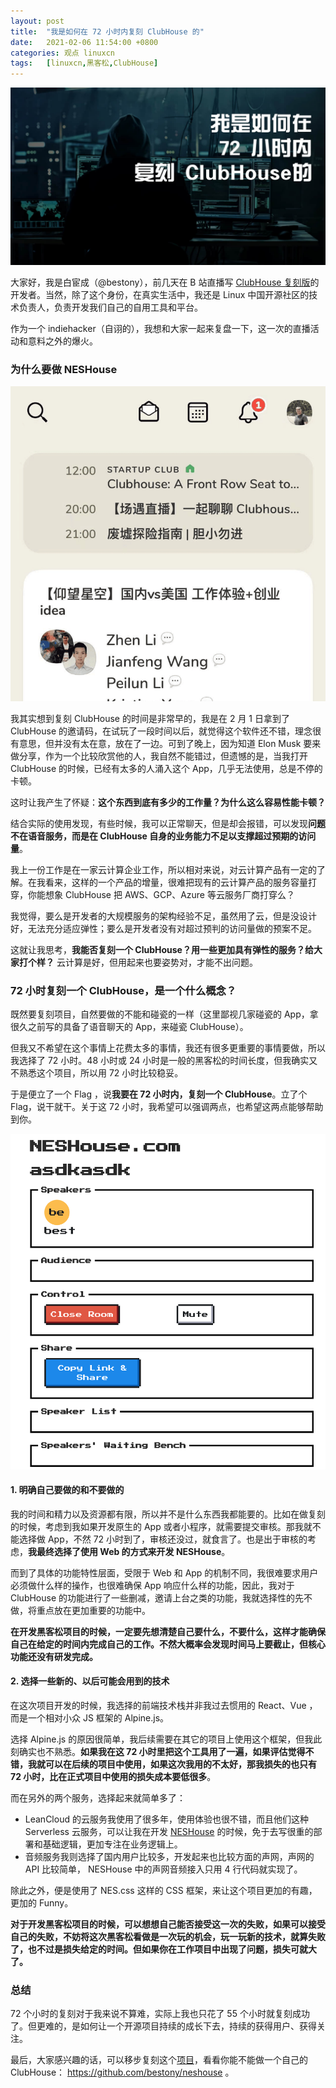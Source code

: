 ```yaml
---
layout: post
title:	"我是如何在 72 小时内复刻 ClubHouse 的"
date:	2021-02-06 11:54:00 +0800 
categories:	观点 linuxcn 
tags:	[linuxcn,黑客松,ClubHouse]
---
```



![](/Asserts/Images/album/202102/06/221421x7en2g2qgzcoff2g.jpg)


大家好，我是白宦成（@bestony），前几天在 B 站直播写 [ClubHouse 复刻版](https://github.com/bestony/neshouse)的开发者。当然，除了这个身份，在真实生活中，我还是 Linux 中国开源社区的技术负责人，负责开发我们自己的自用工具和平台。


作为一个 indiehacker（自诩的），我想和大家一起来复盘一下，这一次的直播活动和意料之外的爆火。


### 为什么要做 NESHouse


![](/Asserts/Images/album/202102/06/115418ypdtnz073bvsb733.png)


我其实想到复刻 ClubHouse 的时间是非常早的，我是在 2 月 1 日拿到了 ClubHouse 的邀请码，在试玩了一段时间以后，就觉得这个软件还不错，理念很有意思，但并没有太在意，放在了一边。可到了晚上，因为知道 Elon Musk 要来做分享，作为一个比较欣赏他的人，我自然不能错过，但遗憾的是，当我打开 ClubHouse 的时候，已经有太多的人涌入这个 App，几乎无法使用，总是不停的卡顿。


这时让我产生了怀疑：**这个东西到底有多少的工作量？为什么这么容易性能卡顿？**


结合实际的使用发现，有些时候，我可以正常聊天，但是却会报错，可以发现**问题不在语音服务，而是在 ClubHouse 自身的业务能力不足以支撑超过预期的访问量**。


我上一份工作是在一家云计算企业工作，所以相对来说，对云计算产品有一定的了解。在我看来，这样的一个产品的增量，很难把现有的云计算产品的服务容量打穿，你能想象 ClubHouse 把 AWS、GCP、Azure 等云服务厂商打穿么？


我觉得，要么是开发者的大规模服务的架构经验不足，虽然用了云，但是没设计好，无法充分适应弹性；要么是开发者没有对超过预判的访问量做的预案不足。


这就让我思考，**我能否复刻一个 ClubHouse？用一些更加具有弹性的服务？给大家打个样？** 云计算是好，但用起来也要姿势对，才能不出问题。


### 72 小时复刻一个 ClubHouse，是一个什么概念？


既然要复刻项目，自然要做的不能和碰瓷的一样（这里鄙视几家碰瓷的 App，拿很久之前写的具备了语音聊天的 App，来碰瓷 ClubHouse）。


但我又不希望在这个事情上花费太多的事情，我还有很多更重要的事情要做，所以我选择了 72 小时。48 小时或 24 小时是一般的黑客松的时间长度，但我确实又不熟悉这个项目，所以用 72 小时比较稳妥。


于是便立了一个 Flag ，说**我要在 72 小时内，复刻一个 ClubHouse**。立了个 Flag，说干就干。关于这 72 小时，我希望可以强调两点，也希望这两点能够帮助到你。


![](/Asserts/Images/album/202102/06/115419em0lwpq9fqfg40zq.png)


#### 1. 明确自己要做的和不要做的


我的时间和精力以及资源都有限，所以并不是什么东西我都能要的。比如在做复刻的时候，考虑到我如果开发原生的 App 或者小程序，就需要提交审核。那我就不能选择做 App，不然 72 小时到了，审核还没过，就食言了。也是出于审核的考虑，**我最终选择了使用 Web 的方式来开发 NESHouse**。


而到了具体的功能特性层面，受限于 Web 和 App 的机制不同，我很难要求用户必须做什么样的操作，也很难确保 App 响应什么样的功能，因此，我对于 ClubHouse 的功能进行了一些删减，邀请上台之类的功能，我就选择性的先不做，将重点放在更加重要的功能中。


**在开发黑客松项目的时候，一定要先想清楚自己要什么，不要什么，这样才能确保自己在给定的时间内完成自己的工作。不然大概率会发现时间马上要截止，但核心功能还没有研发完成。**


#### 2. 选择一些新的、以后可能会用到的技术


在这次项目开发的时候，我选择的前端技术栈并非我过去惯用的 React、Vue ，而是一个相对小众 JS 框架的 Alpine.js。


选择 Alpine.js 的原因很简单，我后续需要在其它的项目上使用这个框架，但我此刻确实也不熟悉。**如果我在这 72 小时里把这个工具用了一遍，如果评估觉得不错，我就可以在后续的项目中使用，如果这次我用的不太好，那我损失的也只有 72 小时，比在正式项目中使用的损失成本要低很多**。


而在另外的两个服务，选择起来就简单多了：


* LeanCloud 的云服务我使用了很多年，使用体验也很不错，而且他们这种 Serverless 云服务，可以让我在开发 [NESHouse](https://github.com/bestony/neshouse) 的时候，免于去写很重的部署和基础逻辑，更加专注在业务逻辑上。
* 音频服务我则选择了国内用户比较多，开发起来也比较方面的声网，声网的 API 比较简单， NESHouse 中的声网音频接入只用 4 行代码就实现了。


除此之外，便是使用了 NES.css 这样的 CSS 框架，来让这个项目更加的有趣，更加的 Funny。


**对于开发黑客松项目的时候，可以想想自己能否接受这一次的失败，如果可以接受自己的失败，不妨将这次黑客松看做是一次玩的机会，玩一玩新的技术，就算失败了，也不过是损失给定的时间。但如果你在工作项目中出现了问题，损失可就大了。**


### 总结


72 个小时的复刻对于我来说不算难，实际上我也只花了 55 个小时就复刻成功了。但更难的，是如何让一个开源项目持续的成长下去，持续的获得用户、获得关注。


最后，大家感兴趣的话，可以移步复刻这个[项目](https://github.com/bestony/neshouse)，看看你能不能做一个自己的 ClubHouse： <https://github.com/bestony/neshouse> 。
